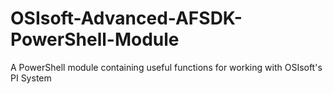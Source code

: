 # OSIsoft-Advanced-AFSDK-PowerShell-Module
A PowerShell module containing useful functions for working with OSIsoft's PI System
